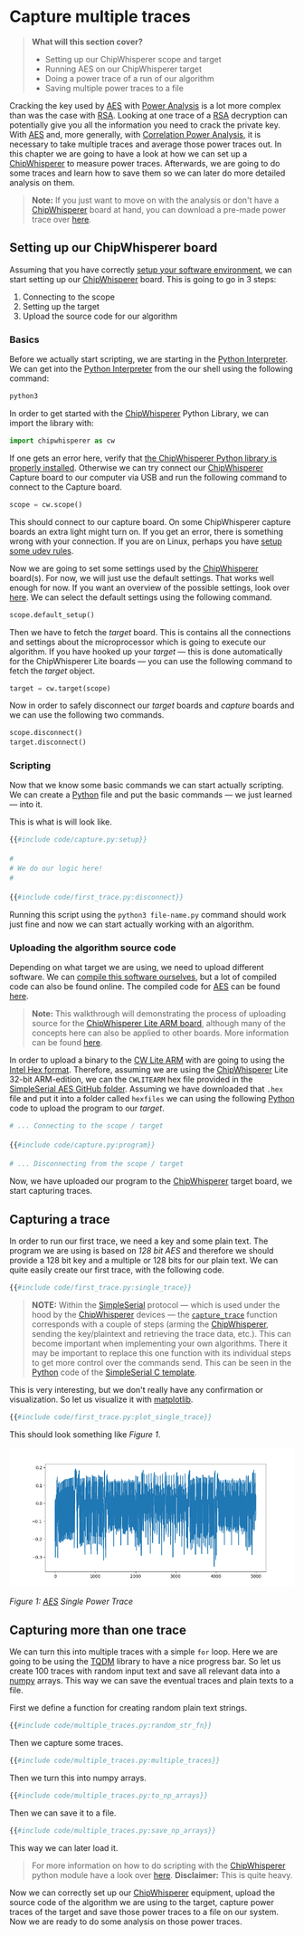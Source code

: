 # Capture multiple traces

> **What will this section cover?**
>
> * Setting up our ChipWhisperer scope and target
> * Running AES on our ChipWhisperer target
> * Doing a power trace of a run of our algorithm
> * Saving multiple power traces to a file

Cracking the key used by [AES] with [Power Analysis] is a lot more complex than
was the case with [RSA]. Looking at one trace of a [RSA] decryption can
potentially give you all the information you need to crack the private key.
With [AES] and, more generally, with [Correlation Power Analysis], it is
necessary to take multiple traces and average those power traces out. In this
chapter we are going to have a look at how we can set up a [ChipWhisperer] to
measure power traces. Afterwards, we are going to do some traces and learn how
to save them so we can later do more detailed analysis on them.

> **Note:** If you just want to move on with the analysis or don't have a
> [ChipWhisperer] board at hand, you can download a pre-made power trace
> over [here](https://github.com/coastalwhite/intro-power-analysis/tree/main/datasets/aes/premade).

## Setting up our ChipWhisperer board

Assuming that you have correctly [setup your software
environment](../preparing.md), we can start setting up our [ChipWhisperer]
board. This is going to go in 3 steps:

1. Connecting to the scope
2. Setting up the target
3. Upload the source code for our algorithm

### Basics

Before we actually start scripting, we are starting in the [Python
Interpreter]. We can get into the [Python Interpreter] from the our shell using
the following command:

```bash
python3
```

In order to get started with the [ChipWhisperer] Python Library, we can import
the library with:

```python
import chipwhisperer as cw
```

If one gets an error here, verify that [the ChipWhisperer Python library is
properly installed](../preparing/chipwhisperer.md). Otherwise we can try connect
our [ChipWhisperer] Capture board to our computer via USB and run the following
command to connect to the Capture board.

```python
scope = cw.scope()
```

This should connect to our capture board. On some ChipWhisperer capture boards
an extra light might turn on. If you get an error, there is something wrong with
your connection. If you are on Linux, perhaps you have [setup some udev
rules](../preparing/chipwhisperer.md#linux-udev-rules).

Now we are going to set some settings used by the [ChipWhisperer] board(s). For
now, we will just use the default settings. That works well enough for now. If
you want an overview of the possible settings, look over
[here](https://chipwhisperer.readthedocs.io/en/latest/api.html#openadc-scope).
We can select the default settings using the following command.

```python
scope.default_setup()
```

Then we have to fetch the *target* board. This is contains all the connections
and settings about the microprocessor which is going to execute our algorithm.
If you have hooked up your *target* &mdash; this is done automatically for the
ChipWhisperer Lite boards &mdash; you can use the following command to fetch the
*target* object.

```python
target = cw.target(scope)
```

Now in order to safely disconnect our *target* boards and *capture* boards and
we can use the following two commands.

```python
scope.disconnect()
target.disconnect()
```

### Scripting

Now that we know some basic commands we can start actually scripting. We can
create a [Python] file and put the basic commands &mdash; we just learned
&mdash; into it.

This is what is will look like.

```python
{{#include code/capture.py:setup}}

#
# We do our logic here!
#

{{#include code/first_trace.py:disconnect}}
```

Running this script using the `python3 file-name.py` command should work just
fine and now we can start actually working with an algorithm.

### Uploading the algorithm source code

Depending on what target we are using, we need to upload different software. We
can [compile this software ourselves](../compiling.md), but a lot of compiled
code can also be found online. The compiled code for [AES] can be found
[here][SimpleSerial AES].

> **Note:** This walkthrough will demonstrating the process of uploading source
> for the [ChipWhisperer Lite ARM board][CW LITE ARM], although many of the concepts here can
> also be applied to other boards. More information can be found
> [here](https://chipwhisperer.readthedocs.io/en/latest/api.html#program).

In order to upload a binary to the [CW Lite ARM] with are going to using the
[Intel Hex format](https://en.wikipedia.org/wiki/Intel_HEX). Therefore, assuming
we are using the [ChipWhisperer] Lite 32-bit ARM-edition, we can the `CWLITEARM`
hex file provided in the [SimpleSerial AES GitHub folder][SimpleSerial AES].
Assuming we have downloaded that `.hex` file and put it into a folder called
`hexfiles` we can using the following [Python] code to upload the program to our
*target*.

```python
# ... Connecting to the scope / target

{{#include code/capture.py:program}}

# ... Disconnecting from the scope / target
```

Now, we have uploaded our program to the [ChipWhisperer] target board, we start
capturing traces.

## Capturing a trace

In order to run our first trace, we need a key and some plain text. The program
we are using is based on _128 bit AES_ and therefore we should provide a
128 bit key and a multiple or 128 bits for our plain text. We can quite easily
create our first trace, with the following code.

```python
{{#include code/first_trace.py:single_trace}}
```

> **NOTE:** Within the [SimpleSerial] protocol &mdash; which is used under the
> hood by the [ChipWhisperer] devices &mdash; the
> [`capture_trace`](https://chipwhisperer.readthedocs.io/en/latest/api.html?highlight=capture_trace#chipwhisperer.capture_trace)
> function corresponds with a couple of steps (arming the [ChipWhisperer],
> sending the key/plaintext and retrieving the trace data, etc.). This can
> become important when implementing your own algorithms. There it may be
> important to replace this one function with its individual steps to get more
> control over the commands send. This can be seen in the [Python] code of the
> [SimpleSerial C
> template](https://github.com/coastalwhite/simpleserial-c-template).

This is very interesting, but we don't really have any confirmation or
visualization. So let us visualize it with [matplotlib].

```python
{{#include code/first_trace.py:plot_single_trace}}
```

This should look something like _Figure 1_.

![AES Single Power Trace](../assets/aes_single_trace_plot.png)

_Figure 1: [AES] Single Power Trace_

## Capturing more than one trace

We can turn this into multiple traces with a simple `for` loop. Here we are
going to be using the [TQDM] library to have a nice progress bar. So let us
create 100 traces with random input text and save all relevant data into a
[numpy] arrays.  This way we can save the eventual traces and plain texts to a
file.

First we define a function for creating random plain text strings.

```python
{{#include code/multiple_traces.py:random_str_fn}}
```

Then we capture some traces.

```python
{{#include code/multiple_traces.py:multiple_traces}}
```

Then we turn this into numpy arrays.

```python
{{#include code/multiple_traces.py:to_np_arrays}}
```

Then we can save it to a file.

```python
{{#include code/multiple_traces.py:save_np_arrays}}
```

This way we can later load it.

> For more information on how to do scripting with the [ChipWhisperer] python
> module have a look over [here](https://wiki.newae.com/Making_Scripts).
> __Disclaimer:__ This is quite heavy.

Now we can correctly set up our [ChipWhisperer] equipment, upload the source
code of the algorithm we are using to the target, capture power traces of the
target and save those power traces to a file on our system. Now we are ready to
do some analysis on those power traces.

[Python]: https://en.wikipedia.org/wiki/Python_(programming_language)
[C]: https://en.wikipedia.org/wiki/Python_(programming_language)
[RSA]: https://en.wikipedia.org/wiki/RSA_(cryptosystem)
[AES]: https://nl.wikipedia.org/wiki/Advanced_Encryption_Standard
[XOR]: https://en.wikipedia.org/wiki/Exclusive_or
[Rijndael block cipher]: https://nl.wikipedia.org/wiki/Advanced_Encryption_Standard
[Power analysis]: https://en.wikipedia.org/wiki/Power_analysis
[ChipWhisperer]: https://github.com/newaetech/chipwhisperer
[Side-Channel analysis]: https://en.wikipedia.org/wiki/Side-channel_attack
[TQDM]: https://github.com/tqdm/tqdm
[NumPy]: https://numpy.org/
[Ubuntu]: https://en.wikipedia.org/wiki/Ubuntu
[Debian]: https://en.wikipedia.org/wiki/Debian
[ArchLinux]: https://en.wikipedia.org/wiki/Arch_Linux
[Manjaro]: https://en.wikipedia.org/wiki/Manjaro
[matplotlib]: https://matplotlib.org/
[pip]: https://pypi.org/project/pip/
[make]: https://en.wikipedia.org/wiki/Make_(software)
[libusb]: https://en.wikipedia.org/wiki/Libusb
[SimpleSerial C Template]: https://github.com/coastalwhite/simpleserial-c-template
[SimpleSerial]: https://chipwhisperer.readthedocs.io/en/latest/simpleserial.html
[CW Lite ARM]: https://www.newae.com/products/NAE-CWLITE-ARM
[ARM toolchain]: https://developer.arm.com/tools-and-software/open-source-software/developer-tools/gnu-toolchain/gnu-rm/downloads
[Simple Power analysis]: https://en.wikipedia.org/wiki/Power_analysis#Simple_power_analysis
[Differential Power analysis]: https://en.wikipedia.org/wiki/Power_analysis#Differential_power_analysis
[injective]: https://en.wikipedia.org/wiki/Injective_function
[Rijndael S-Box]: https://en.wikipedia.org/wiki/Rijndael_S-box
[Correlation Power Analysis]: ./cpa.md
[Python Interpreter]: https://docs.python.org/3/tutorial/interpreter.html
[SimpleSerial AES]: https://github.com/newaetech/chipwhisperer/tree/develop/hardware/victims/firmware/simpleserial-aes

